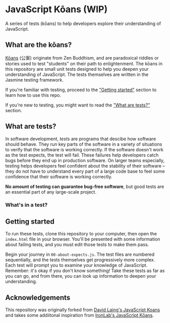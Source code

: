 # JavaScript Kōans (WIP)

A series of tests (kōans) to help developers explore their understanding of JavaScript.

## What are the kōans?
[Kōans](https://en.wikipedia.org/wiki/K%C5%8Dan) (公案) originate from Zen Buddhism, and are paradoxical riddles or stories used to test "students" on their path to enlightenment. The kōans in this repository are small unit tests designed to help you deepen your understanding of JavaScript. The tests themselves are written in the Jasmine testing framework.

If you're familiar with testing, proceed to the ["Getting started"](#getting-started) section to learn how to use this repo.

If you're new to testing, you might want to read the ["What are tests?"](#what-are-tests) section.

## What are tests?
In software development, *tests* are programs that descibe how software should behave. They run key parts of the software in a variety of situations to verify that the software is working correctly. If the software doesn't work as the test expects, the test will fail. These failures help developers catch bugs before they end up in production software. On larger teams especially, testing helps developers feel confident about the stability of their software – they do not have to understand every part of a large code base to feel some confidence that their software is working correctly.

**No amount of testing can guarantee bug-free software**, but good tests are an essential part of any large-scale project.

### What's in a test?


## Getting started
To run these tests, clone this repository to your computer, then open the `index.html` file in your browser. You'll be presented with some information about failing tests, and you must edit those tests to make them pass.

Begin your journey in `00-about-expects.js`. The test files are numbered sequentially, and the tests themselves get progressively more complex. Each test will prompt you to examine your knowledge of JavaScript. Remember: it's okay if you don't know something! Take these tests as far as you can go, and from there, you can look up information to deepen your understanding.

## Acknowledgements
This repository was originally forked from [David Laing's JavaScript Koans](https://github.com/mrdavidlaing/javascript-koans) and takes some addiitonal inspiration from [IronLab's JavaScript Kōans](https://github.com/ironhack-labs/lab-javascript-koans).
